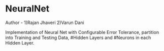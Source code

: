 # NeuralNet
Author - 
1)Rajan Jhaveri
2)Varun Dani

Implementation of Neural Net with Configurable Error Tolerance, partition into Training and Testing Data, #Hidden Layers and #Neurons in each Hidden Layer.
